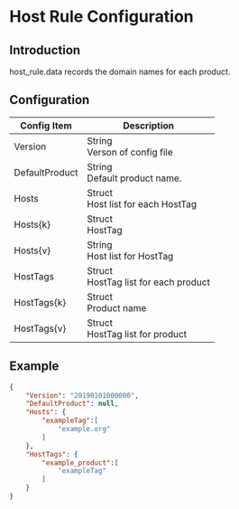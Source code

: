 # Host Rule Configuration

## Introduction

host_rule.data records the domain names for each product.

## Configuration

| Config Item    | Description                                                  |
| -------------- | ------------------------------------------------------------ |
| Version        | String<br>Verson of config file                                        |
| DefaultProduct | String<br>Default product name.                                        |
| Hosts          | Struct<br>Host list for each HostTag                                   |
| Hosts{k}       | Struct<br>HostTag                                                      |
| Hosts{v}       | String<br>Host list for HostTag                                        |
| HostTags       | Struct<br>HostTag list for each product                                |
| HostTags{k}    | Struct<br>Product name                                                 |
| HostTags{v}    | Struct<br>HostTag list for product                                     |

## Example

```json
{
    "Version": "20190101000000",
    "DefaultProduct": null,
    "Hosts": {
        "exampleTag":[
            "example.org"
        ]
    },
    "HostTags": {
        "example_product":[
            "exampleTag"
        ]
    }
}
```
